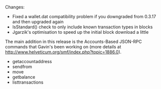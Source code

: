 Changes:
* Fixed a wallet.dat compatibility problem if you downgraded from 0.3.17 and then upgraded again
* IsStandard() check to only include known transaction types in blocks
* Jgarzik's optimisation to speed up the initial block download a little

The main addition in this release is the Accounts-Based JSON-RPC commands that Gavin's been working on (more details at http://www.helveticum.org/smf/index.php?topic=1886.0).  
* getaccountaddress
* sendfrom
* move
* getbalance
* listtransactions
